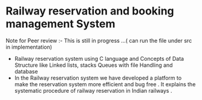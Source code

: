 # Railway reservation and booking management System 
Note for Peer review :- This is still in progress ...( can run the file under src in implementation)
* Railway reservation system using C language and Concepts of Data Structure like Linked lists, stacks Queues  with file Handling and database
* In the Railway reservation system we have  developed a platform to make the reservation system more efficient and bug free . It explains the systematic procedure of railway reservation in Indian railways . 



